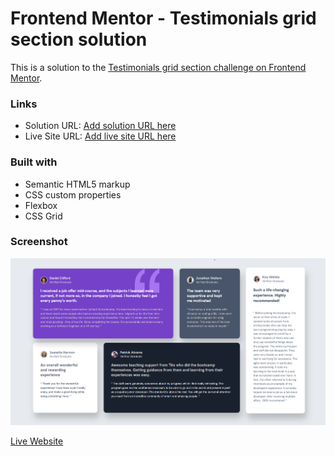 # Frontend Mentor - Testimonials grid section solution

This is a solution to the [Testimonials grid section challenge on Frontend Mentor](https://www.frontendmentor.io/challenges/testimonials-grid-section-Nnw6J7Un7).


### Links

- Solution URL: [Add solution URL here](######)
- Live Site URL: [Add live site URL here](########)


### Built with

- Semantic HTML5 markup
- CSS custom properties
- Flexbox
- CSS Grid

### Screenshot

![Screenshot](./images/Screenshot.png)

[Live Website](https://shena9y.github.io/Testimonials-Grid-Section/)
